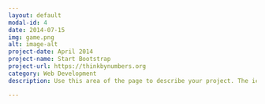 ```yaml
---
layout: default
modal-id: 4
date: 2014-07-15
img: game.png
alt: image-alt
project-date: April 2014
project-name: Start Bootstrap
project-url: https://thinkbynumbers.org
category: Web Development
description: Use this area of the page to describe your project. The icon above is part of a free icon set by <a href="https://sellfy.com/p/8Q9P/jV3VZ/">Flat Icons</a>. On their website, you can download their free set with 16 icons, or you can purchase the entire set with 146 icons for only $12!

---
```

